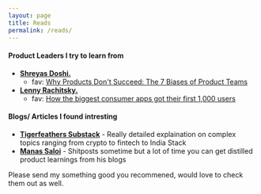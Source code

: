 ```yaml
---
layout: page
title: Reads
permalink: /reads/
---
```


#### Product Leaders I try to learn from

- **[Shreyas Doshi.](https://twitter.com/shreyas)** 
   - fav: [Why Products Don't Succeed: The 7 Biases of Product Teams](https://www.linkedin.com/pulse/why-products-dont-succeed-7-biases-product-teams-shreyas-doshi/)
- **[Lenny Rachitsky.](https://twitter.com/lennysan)** 
   - fav: [How the biggest consumer apps got their first 1,000 users](https://www.lennysnewsletter.com/p/how-the-biggest-consumer-apps-got)

#### Blogs/ Articles I found intresting
- **[Tigerfeathers Substack](https://tigerfeathers.substack.com/)** - Really detailed explaination on complex topics ranging from crypto to fintech to India Stack
- **[Manas Saloi](https://manassaloi.com/posts/)** - Shitposts sometime but a lot of time you can get distilled product learnings from his blogs 

Please send my something good you recommened, would love to check them out as well.
